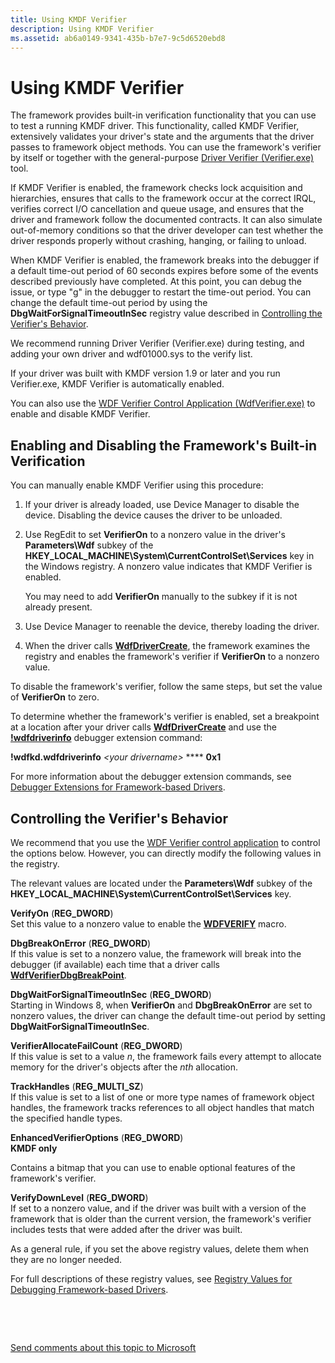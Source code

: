 ```yaml
---
title: Using KMDF Verifier
description: Using KMDF Verifier
ms.assetid: ab6a0149-9341-435b-b7e7-9c5d6520ebd8
---
```


# Using KMDF Verifier


The framework provides built-in verification functionality that you can use to test a running KMDF driver. This functionality, called KMDF Verifier, extensively validates your driver's state and the arguments that the driver passes to framework object methods. You can use the framework's verifier by itself or together with the general-purpose [Driver Verifier (Verifier.exe)](https://msdn.microsoft.com/library/windows/hardware/ff545448) tool.

If KMDF Verifier is enabled, the framework checks lock acquisition and hierarchies, ensures that calls to the framework occur at the correct IRQL, verifies correct I/O cancellation and queue usage, and ensures that the driver and framework follow the documented contracts. It can also simulate out-of-memory conditions so that the driver developer can test whether the driver responds properly without crashing, hanging, or failing to unload.

When KMDF Verifier is enabled, the framework breaks into the debugger if a default time-out period of 60 seconds expires before some of the events described previously have completed. At this point, you can debug the issue, or type "g" in the debugger to restart the time-out period. You can change the default time-out period by using the **DbgWaitForSignalTimeoutInSec** registry value described in [Controlling the Verifier's Behavior](#verifier-reg-values).

We recommend running Driver Verifier (Verifier.exe) during testing, and adding your own driver and wdf01000.sys to the verify list.

If your driver was built with KMDF version 1.9 or later and you run Verifier.exe, KMDF Verifier is automatically enabled.

You can also use the [WDF Verifier Control Application (WdfVerifier.exe)](https://msdn.microsoft.com/library/windows/hardware/ff556129) to enable and disable KMDF Verifier.

## Enabling and Disabling the Framework's Built-in Verification


You can manually enable KMDF Verifier using this procedure:

1.  If your driver is already loaded, use Device Manager to disable the device. Disabling the device causes the driver to be unloaded.
2.  Use RegEdit to set **VerifierOn** to a nonzero value in the driver's **Parameters\\Wdf** subkey of the **HKEY\_LOCAL\_MACHINE\\System\\CurrentControlSet\\Services** key in the Windows registry. A nonzero value indicates that KMDF Verifier is enabled.

    You may need to add **VerifierOn** manually to the subkey if it is not already present.

3.  Use Device Manager to reenable the device, thereby loading the driver.
4.  When the driver calls [**WdfDriverCreate**](https://msdn.microsoft.com/library/windows/hardware/ff547175), the framework examines the registry and enables the framework's verifier if **VerifierOn** to a nonzero value.

To disable the framework's verifier, follow the same steps, but set the value of **VerifierOn** to zero.

To determine whether the framework's verifier is enabled, set a breakpoint at a location after your driver calls [**WdfDriverCreate**](https://msdn.microsoft.com/library/windows/hardware/ff547175) and use the [**!wdfdriverinfo**](https://msdn.microsoft.com/library/windows/hardware/ff565724) debugger extension command:

**!wdfkd.wdfdriverinfo** *&lt;your drivername&gt;* **** **0x1**

For more information about the debugger extension commands, see [Debugger Extensions for Framework-based Drivers](debugger-extensions-for-kmdf-drivers.md).

## <a href="" id="verifier-reg-values"></a>Controlling the Verifier's Behavior


We recommend that you use the [WDF Verifier control application](https://msdn.microsoft.com/library/windows/hardware/ff556129) to control the options below. However, you can directly modify the following values in the registry.

The relevant values are located under the **Parameters\\Wdf** subkey of the **HKEY\_LOCAL\_MACHINE\\System\\CurrentControlSet\\Services** key.

<a href="" id="verifyon-----------------reg-dword-"></a>**VerifyOn** (**REG\_DWORD**)  
Set this value to a nonzero value to enable the [**WDFVERIFY**](https://msdn.microsoft.com/library/windows/hardware/ff551167) macro.

<a href="" id="dbgbreakonerror-----------------------------reg-dword-"></a>**DbgBreakOnError** (**REG\_DWORD**)  
If this value is set to a nonzero value, the framework will break into the debugger (if available) each time that a driver calls [**WdfVerifierDbgBreakPoint**](https://msdn.microsoft.com/library/windows/hardware/ff551164).

<a href="" id="dbgwaitforsignaltimeoutinsec---------------reg-dword-"></a>**DbgWaitForSignalTimeoutInSec** (**REG\_DWORD**)  
Starting in Windows 8, when **VerifierOn** and **DbgBreakOnError** are set to nonzero values, the driver can change the default time-out period by setting **DbgWaitForSignalTimeoutInSec**.

<a href="" id="verifierallocatefailcount------------------------------reg-dword-"></a>**VerifierAllocateFailCount** (**REG\_DWORD**)  
If this value is set to a value *n*, the framework fails every attempt to allocate memory for the driver's objects after the *nth* allocation.

<a href="" id="trackhandles---------------reg-multi-sz-"></a>**TrackHandles** (**REG\_MULTI\_SZ**)  
If this value is set to a list of one or more type names of framework object handles, the framework tracks references to all object handles that match the specified handle types.

<a href="" id="enhancedverifieroptions-----------------------------reg-dword-"></a>**EnhancedVerifierOptions** (**REG\_DWORD**)  
**KMDF only**

Contains a bitmap that you can use to enable optional features of the framework's verifier.

<a href="" id="verifydownlevel--------------reg-dword-"></a>**VerifyDownLevel** (**REG\_DWORD**)  
If set to a nonzero value, and if the driver was built with a version of the framework that is older than the current version, the framework's verifier includes tests that were added after the driver was built.

As a general rule, if you set the above registry values, delete them when they are no longer needed.

For full descriptions of these registry values, see [Registry Values for Debugging Framework-based Drivers](registry-values-for-debugging-kmdf-drivers.md).

 

 

[Send comments about this topic to Microsoft](mailto:wsddocfb@microsoft.com?subject=Documentation%20feedback%20%5Bwdf\wdf%5D:%20Using%20KMDF%20Verifier%20%20RELEASE:%20%283/25/2016%29&body=%0A%0APRIVACY%20STATEMENT%0A%0AWe%20use%20your%20feedback%20to%20improve%20the%20documentation.%20We%20don't%20use%20your%20email%20address%20for%20any%20other%20purpose,%20and%20we'll%20remove%20your%20email%20address%20from%20our%20system%20after%20the%20issue%20that%20you're%20reporting%20is%20fixed.%20While%20we're%20working%20to%20fix%20this%20issue,%20we%20might%20send%20you%20an%20email%20message%20to%20ask%20for%20more%20info.%20Later,%20we%20might%20also%20send%20you%20an%20email%20message%20to%20let%20you%20know%20that%20we've%20addressed%20your%20feedback.%0A%0AFor%20more%20info%20about%20Microsoft's%20privacy%20policy,%20see%20http://privacy.microsoft.com/default.aspx. "Send comments about this topic to Microsoft")




